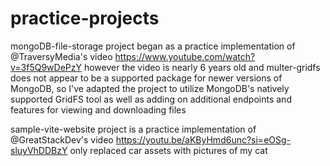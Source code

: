 # practice-projects

mongoDB-file-storage project began as a practice implementation of @TraversyMedia's video https://www.youtube.com/watch?v=3f5Q9wDePzY however the video is nearly 6 years old and multer-gridfs does not appear to be a supported package for newer versions of MongoDB, so I've adapted the project to utilize MongoDB's natively supported GridFS tool as well as adding on additional endpoints and features for viewing and downloading files

sample-vite-website project is a practice implementation of @GreatStackDev's video https://youtu.be/aKByHmd6unc?si=eOSg-sluyVhDDBzY only replaced car assets with pictures of my cat
